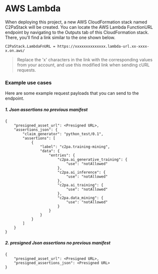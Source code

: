 # AWS Lambda

When deploying this project, a new AWS CloudFormation stack named C2PaStack will be created. You can locate the AWS Lambda FunctionURL endpoint by navigating to the Outputs tab of this CloudFormation stack. There, you'll find a link similar to the one shown below.

```
C2PaStack.LambdaFnURL = https://xxxxxxxxxxxxxx.lambda-url.xx-xxxx-x.on.aws/
```

> Replace the 'x' characters in the link with the corresponding values from your account, and use this modified link when sending cURL requests.

### Example use cases

Here are some example request payloads that you can send to the endpoint.

##### 1. Json assertions no previous manifest

```
{
    "presigned_asset_url": <Presigned URL>,
    "assertions_json": {
        "claim_generator": "python_test/0.1",
        "assertions": [
            {
                "label": "c2pa.training-mining",
                "data": {
                    "entries": {
                        "c2pa.ai_generative_training": {
                            "use": "notAllowed"
                        },
                        "c2pa.ai_inference": {
                            "use": "notAllowed"
                        },
                        "c2pa.ai_training": {
                            "use": "notAllowed"
                        },
                        "c2pa.data_mining": {
                            "use": "notAllowed"
                        }
                    }
                }
            }
        ]
    }
}
```

##### 2. presigned Json assertions no previous manifest

```
{
    "presigned_asset_url": <Presigned URL>,
    "presigned_assertions_json": <Presigned URL>
}
```

